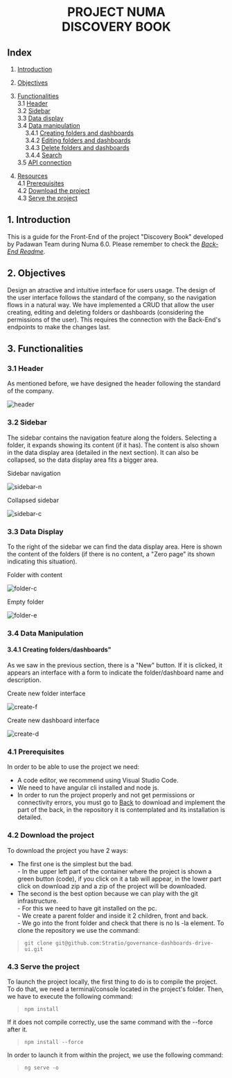 <div align="center">
<h1> PROJECT NUMA <br>
DISCOVERY BOOK</h1>
</div>

## Index
1. [Introduction](#introduction)  
2. [Objectives](#objectives)  
3. [Functionalities](#funcs)  
        3.1 [Header](#header)  
        3.2 [Sidebar](#sidebar)  
        3.3 [Data display](#data)  
        3.4 [Data manipulation](#manipulation)  
        &emsp; 3.4.1 [Creating folders and dashboards](#create)  
        &emsp; 3.4.2 [Editing folders and dashboards](#edit)  
        &emsp; 3.4.3 [Delete folders and dashboards](#delete)  
        &emsp; 3.4.4 [Search](#search)  
        3.5 [API connection](#api)

4. [Resources](#resources)  
        4.1 [Prerequisites](#prerequisites)  
        4.2 [Download the project](#download)  
        4.3 [Serve the project](#serve)  


<a name="introduction"></a>
## **1. Introduction**
This is a guide for the Front-End of the project "Discovery Book" developed by Padawan Team during Numa 6.0. Please remember to check the [*Back-End Readme*](https://www.google.es).

<a name="objectives"></a>
## **2. Objectives**
Design an atractive and intuitive interface for users usage. The design of the user interface follows the standard of the company, so the navigation flows in a natural way. We have implemented a CRUD that allow the user creating, editing and deleting folders or dashboards (considering the permissions of the user). This requires the connection with the Back-End's endpoints to make the changes last.

<a name="funcs"></a>
## **3. Functionalities**

<a name="header"></a>
### **3.1 Header**
As mentioned before, we have designed the header following the standard of the company.

![header](/img/header.png "Web header")


<a name="sidebar"></a>
### **3.2 Sidebar**
The sidebar contains the navigation feature along the folders. Selecting a folder, it expands showing its content (if it has). The content is also shown in the data display area (detailed in the next section). It can also be collapsed, so the data display area fits a bigger area.

Sidebar navigation

![sidebar-n](/img/sidebar-navigate.png "Sidebar navigate")

Collapsed sidebar

![sidebar-c](/img/sidebar-collapsed.png "Sidebar collapsed")


<a name="data"></a>
### **3.3 Data Display**
To the right of the sidebar we can find the data display area. Here is shown the content of the folders (if there is no content, a "Zero page" its shown indicating this situation).

Folder with content

![folder-c](/img/folder-w-content.png "Folder with content")

Empty folder

![folder-e](/img/empty-folder.png "Empty folder")


<a name="manipulation"></a>
### **3.4 Data Manipulation**

<a name="create"></a>
#### **3.4.1 Creating folders/dashboards"**
As we saw in the previous section, there is a "New" button. If it is clicked, it appears an interface with a form to indicate the folder/dashboard name and description.

Create new folder interface

![create-f](/img/create-f.png "Create new folder")

Create new dashboard interface

![create-d](/img/create-d.png "Create new dashboard")


<a name="edit"></a>






<a name="delete"></a>
<a name=""></a>
<a name=""></a>
<a name=""></a>
<a name=""></a>
<a name=""></a>
<a name=""></a>
<a name=""></a>
<a name=""></a>

<a name="prerequisites"></a> 
### **4.1 Prerequisites**
In order to be able to use the project we need:
* A code editor, we recommend using Visual Studio Code.
* We need to have angular cli installed and node js.
* In order to run the project properly and not get permissions or connectivity errors, you must go to [Back](https://github.com/Stratio/governance-dashboards-drive) to    download and implement the part of the back, in the repository it is contemplated and  its installation is detailed.

<a name="download"></a>
### **4.2 Download the project**
To download the project you have 2 ways:
* The first one is the simplest but the bad.  
        - In the upper left part of the container where the project is shown a green button (code), if you click on it a tab will appear, in the lower part click on download zip and a zip of the project will be downloaded.
* The second is the best option because we can play with the git infrastructure.  
        - For this we need to have git installed on the pc.  
        - We create a parent folder and inside it 2 children, front and back.  
        - We go into the front folder and check that there is no ls -la element. To clone the repository we use the command:

>``git clone git@github.com:Stratio/governance-dashboards-drive-ui.git``
     
<a name="serve"></a>
### **4.3 Serve the project**
To launch the project locally, the first thing to do is to compile the project. To do that, we need a terminal/console located in the project's folder. Then, we have to execute the following command:

>``npm install``

If it does not compile correctly, use the same command with the --force after it.

>``npm install --force``

In order to launch it from within the project, we use the following command:

>``ng serve -o``


